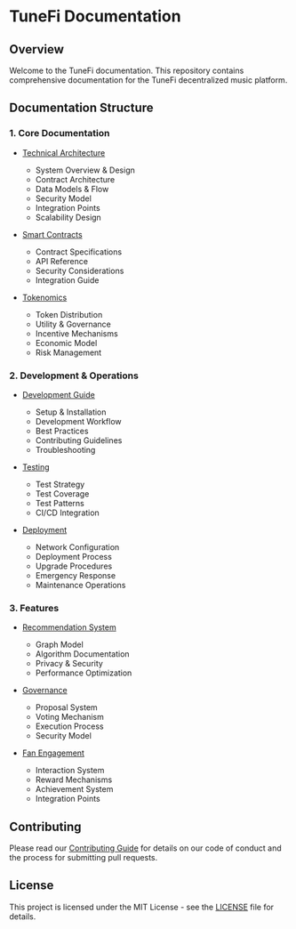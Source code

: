 # TuneFi Documentation

## Overview
Welcome to the TuneFi documentation. This repository contains comprehensive documentation for the TuneFi decentralized music platform.

## Documentation Structure

### 1. Core Documentation
- [Technical Architecture](architecture/README.md)
  - System Overview & Design
  - Contract Architecture
  - Data Models & Flow
  - Security Model
  - Integration Points
  - Scalability Design

- [Smart Contracts](contracts/README.md)
  - Contract Specifications
  - API Reference
  - Security Considerations
  - Integration Guide

- [Tokenomics](tokenomics/README.md)
  - Token Distribution
  - Utility & Governance
  - Incentive Mechanisms
  - Economic Model
  - Risk Management

### 2. Development & Operations
- [Development Guide](development/README.md)
  - Setup & Installation
  - Development Workflow
  - Best Practices
  - Contributing Guidelines
  - Troubleshooting

- [Testing](testing/README.md)
  - Test Strategy
  - Test Coverage
  - Test Patterns
  - CI/CD Integration

- [Deployment](deployment/README.md)
  - Network Configuration
  - Deployment Process
  - Upgrade Procedures
  - Emergency Response
  - Maintenance Operations

### 3. Features
- [Recommendation System](features/recommendation/README.md)
  - Graph Model
  - Algorithm Documentation
  - Privacy & Security
  - Performance Optimization

- [Governance](features/governance/README.md)
  - Proposal System
  - Voting Mechanism
  - Execution Process
  - Security Model

- [Fan Engagement](features/engagement/README.md)
  - Interaction System
  - Reward Mechanisms
  - Achievement System
  - Integration Points

## Contributing
Please read our [Contributing Guide](development/README.md#contributing) for details on our code of conduct and the process for submitting pull requests.

## License
This project is licensed under the MIT License - see the [LICENSE](LICENSE) file for details. 